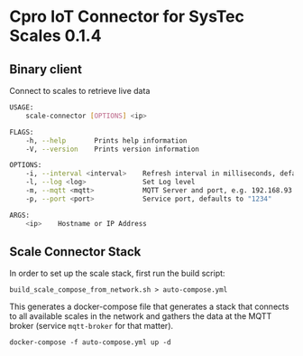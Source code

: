 # Cpro IoT Connector for SysTec Scales 0.1.4

## Binary client

Connect to scales to retrieve live data

```sh
USAGE:
    scale-connector [OPTIONS] <ip>

FLAGS:
    -h, --help       Prints help information
    -V, --version    Prints version information

OPTIONS:
    -i, --interval <interval>    Refresh interval in milliseconds, defaults to 1000 (1 second)
    -l, --log <log>              Set Log level
    -m, --mqtt <mqtt>            MQTT Server and port, e.g. 192.168.93.97:1500
    -p, --port <port>            Service port, defaults to "1234"

ARGS:
    <ip>    Hostname or IP Address
```

## Scale Connector Stack

In order to set up the scale stack, first run the build script:

`build_scale_compose_from_network.sh > auto-compose.yml`

This generates a docker-compose file that generates a stack that connects to all available scales in the network and gathers the data at the MQTT broker (service `mqtt-broker` for that matter).

`docker-compose -f auto-compose.yml up -d`

